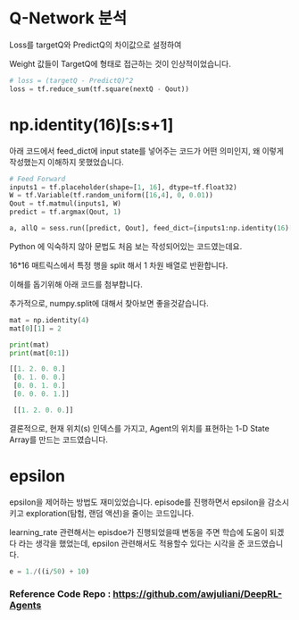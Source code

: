 # Q-Network 분석

Loss를 targetQ와 PredictQ의 차이값으로 설정하여

Weight 값들이 TargetQ에 형태로 접근하는 것이 인상적이었습니다.

```py
# loss = (targetQ - PredictQ)^2
loss = tf.reduce_sum(tf.square(nextQ - Qout))
```

# np.identity(16)[s:s+1]

아래 코드에서 feed_dict에 input state를 넣어주는 코드가 어떤 의미인지, 왜 이렇게 작성했는지 이해하지 못했었습니다.

```py
# Feed Forward
inputs1 = tf.placeholder(shape=[1, 16], dtype=tf.float32)
W = tf.Variable(tf.random_uniform([16,4], 0, 0.01))
Qout = tf.matmul(inputs1, W)
predict = tf.argmax(Qout, 1)

a, allQ = sess.run([predict, Qout], feed_dict={inputs1:np.identity(16)[s:s+1]})
```

Python 에 익숙하지 않아 문법도 처음 보는  작성되어있는 코드였는데요.

16*16 매트릭스에서 특정 행을 split 해서 1 차원 배열로 반환합니다.

이해를 돕기위해 아래 코드를 첨부합니다.

추가적으로, numpy.split에 대해서 찾아보면 좋을것같습니다.

```py
mat = np.identity(4)
mat[0][1] = 2

print(mat)
print(mat[0:1])
```
```py
[[1. 2. 0. 0.]
 [0. 1. 0. 0.]
 [0. 0. 1. 0.]
 [0. 0. 0. 1.]]

 [[1. 2. 0. 0.]]
 ```

결론적으로, 현재 위치(s) 인덱스를 가지고, Agent의 위치를 표현하는 1-D State Array를 만드는 코드였습니다.

# epsilon 

epsilon을 제어하는 방법도 재미있었습니다. episode를 진행하면서 epsilon을 감소시키고 exploration(탐험, 랜덤 액션)을 줄이는 코드입니다.

learning_rate 관련해서는 episdoe가 진행되었을때 변동을 주면 학습에 도움이 되겠다 라는 생각을 했었는데, epsilon 관련해서도 적용할수 있다는 시각을 준 코드였습니다.

```py
e = 1./((i/50) + 10)
```

### Reference Code Repo : https://github.com/awjuliani/DeepRL-Agents